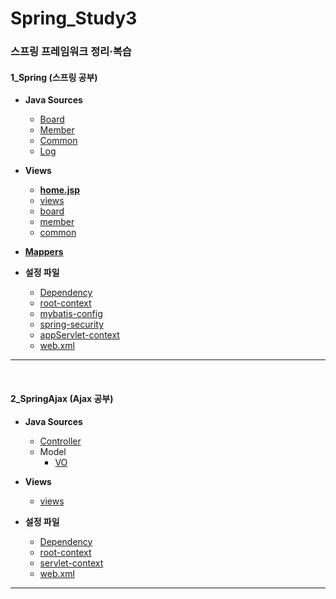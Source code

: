 # Spring_Study3
### 스프링 프레임워크 정리·복습

#### 1_Spring (스프링 공부)
- **Java Sources**
  - [Board](https://github.com/ehdqkd616/Spring_Study3/tree/main/1_Spring/src/main/java/com/kh/spring/board)
  - [Member](https://github.com/ehdqkd616/Spring_Study3/tree/main/1_Spring/src/main/java/com/kh/spring/member)
  - [Common](https://github.com/ehdqkd616/Spring_Study3/tree/main/1_Spring/src/main/java/com/kh/spring/common)
  - [Log](https://github.com/ehdqkd616/Spring_Study3/tree/main/1_Spring/src/main/java/com/kh/spring/log)

- **Views**
  - [**home.jsp**](https://github.com/ehdqkd616/Spring_Study3/blob/main/1_Spring/src/main/webapp/WEB-INF/views/home.jsp)
  - [views](https://github.com/ehdqkd616/Spring_Study3/tree/main/1_Spring/src/main/webapp/WEB-INF/views)
  - [board](https://github.com/ehdqkd616/Spring_Study3/tree/main/1_Spring/src/main/webapp/WEB-INF/views/board)
  - [member](https://github.com/ehdqkd616/Spring_Study3/tree/main/1_Spring/src/main/webapp/WEB-INF/views/member)
  - [common](https://github.com/ehdqkd616/Spring_Study3/tree/main/1_Spring/src/main/webapp/WEB-INF/views/common)

- [**Mappers**](https://github.com/ehdqkd616/Spring_Study3/tree/main/1_Spring/src/main/resources/mapper)

- **설정 파일**
  - [Dependency](https://github.com/ehdqkd616/Spring_Study3/blob/main/1_Spring/pom.xml)
  - [root-context](https://github.com/ehdqkd616/Spring_Study3/blob/main/1_Spring/src/main/resources/root-context.xml)
  - [mybatis-config](https://github.com/ehdqkd616/Spring_Study3/blob/main/1_Spring/src/main/resources/mybatis-config.xml)
  - [spring-security](https://github.com/ehdqkd616/Spring_Study3/blob/main/1_Spring/src/main/webapp/WEB-INF/spring/spring-security.xml)
  - [appServlet-context](https://github.com/ehdqkd616/Spring_Study3/tree/main/1_Spring/src/main/webapp/WEB-INF/spring/appServlet)
  - [web.xml](https://github.com/ehdqkd616/Spring_Study2/blob/master/JDBC/src/main/webapp/WEB-INF/web.xml)

___
<br>

#### 2_SpringAjax (Ajax 공부)
- **Java Sources**
  - [Controller](https://github.com/ehdqkd616/Spring_Study3/tree/main/2_SpringAjax/src/main/java/com/kh/ajax/controller)
  - Model
    - [VO](https://github.com/ehdqkd616/Spring_Study3/tree/main/2_SpringAjax/src/main/java/com/kh/ajax/model/vo)
  
- **Views**
  - [views](https://github.com/ehdqkd616/Spring_Study3/tree/main/2_SpringAjax/src/main/webapp/WEB-INF/views)

- **설정 파일**
  - [Dependency](https://github.com/ehdqkd616/Spring_Study3/blob/main/2_SpringAjax/pom.xml)
  - [root-context](https://github.com/ehdqkd616/Spring_Study3/blob/main/2_SpringAjax/src/main/webapp/WEB-INF/spring/root-context.xml)
  - [servlet-context](https://github.com/ehdqkd616/Spring_Study3/blob/main/2_SpringAjax/src/main/webapp/WEB-INF/spring/appServlet/servlet-context.xml)
  - [web.xml](https://github.com/ehdqkd616/Spring_Study3/blob/main/2_SpringAjax/src/main/webapp/WEB-INF/web.xml)

___
<br>
